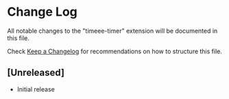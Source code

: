 # Change Log

All notable changes to the "timeee-timer" extension will be documented in this file.

Check [Keep a Changelog](http://keepachangelog.com/) for recommendations on how to structure this file.

## [Unreleased]

- Initial release